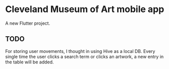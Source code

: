# Cleveland Museum of Art mobile app

A new Flutter project.

## TODO

For storing user movements, I thought in using Hive as a local DB. Every single time the user clicks a search term or clicks an artwork, a new entry in the table will be added.
